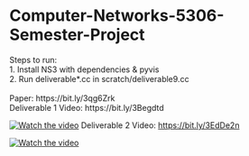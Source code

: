 <h1>Computer-Networks-5306-Semester-Project</h1>
Steps to run:<br>
1. Install NS3 with dependencies & pyvis<br>
2. Run deliverable*.cc in scratch/deliverable9.cc<br><br>
Paper: https://bit.ly/3qg6Zrk<br>
Deliverable 1 Video: https://bit.ly/3Begdtd

[![Watch the video](https://i.imgur.com/yrnnPMw.png)](https://bit.ly/3Begdtd)
Deliverable 2 Video: https://bit.ly/3EdDe2n

[![Watch the video](https://i.imgur.com/LRCHqSH.png)](https://bit.ly/3EdDe2n)<br><br>




